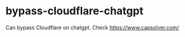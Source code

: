# bypass-cloudflare-chatgpt
Can bypass Cloudflare on chatgpt. Check https://www.capsolver.com/ 
                                                                                                             
